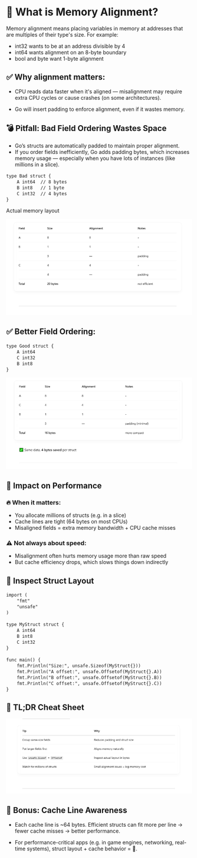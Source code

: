 # 🧠 What is Memory Alignment?

Memory alignment means placing variables in memory at addresses that are multiples of their type's size.
For example: <br>

- int32 wants to be at an address divisible by 4
- int64 wants alignment on an 8-byte boundary
- bool and byte want 1-byte alignment

## ✅ Why alignment matters:

- CPU reads data faster when it's aligned — misalignment may require extra CPU cycles or cause crashes (on some architectures).

- Go will insert padding to enforce alignment, even if it wastes memory.

## 💣 Pitfall: Bad Field Ordering Wastes Space

- Go’s structs are automatically padded to maintain proper alignment.
- If you order fields inefficiently, Go adds padding bytes, which increases memory usage — especially when you have lots of instances (like millions in a slice).

```
type Bad struct {
    A int64  // 8 bytes
    B int8   // 1 byte
    C int32  // 4 bytes
}
```

Actual memory layout <br>

![](./image/Screenshot_3.png)

## ✅ Better Field Ordering:

```
type Good struct {
    A int64
    C int32
    B int8
}

```

![](./image/Screenshot_4.png)

## 🔁 Impact on Performance

### 🔥 When it matters:

- You allocate millions of structs (e.g. in a slice)
- Cache lines are tight (64 bytes on most CPUs)
- Misaligned fields = extra memory bandwidth + CPU cache misses

### ⚠️ Not always about speed:

- Misalignment often hurts memory usage more than raw speed
- But cache efficiency drops, which slows things down indirectly

## 🧪 Inspect Struct Layout

```
import (
    "fmt"
    "unsafe"
)

type MyStruct struct {
    A int64
    B int8
    C int32
}

func main() {
    fmt.Println("Size:", unsafe.Sizeof(MyStruct{}))
    fmt.Println("A offset:", unsafe.Offsetof(MyStruct{}.A))
    fmt.Println("B offset:", unsafe.Offsetof(MyStruct{}.B))
    fmt.Println("C offset:", unsafe.Offsetof(MyStruct{}.C))
}

```

## 🧠 TL;DR Cheat Sheet

![](./image/Screenshot_6.png)

## 🧠 Bonus: Cache Line Awareness

- Each cache line is ~64 bytes. Efficient structs can fit more per line → fewer cache misses → better performance.

- For performance-critical apps (e.g. in game engines, networking, real-time systems), struct layout + cache behavior = 🔑.
